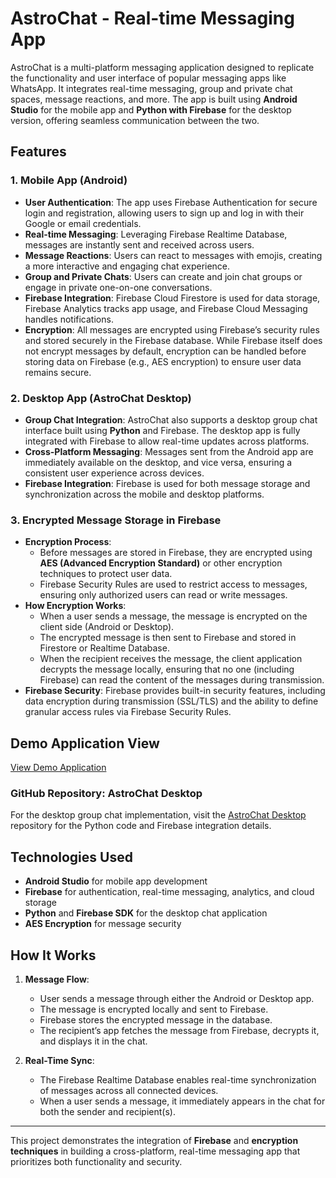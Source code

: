 # AstroChat - Real-time Messaging App

AstroChat is a multi-platform messaging application designed to replicate the functionality and user interface of popular messaging apps like WhatsApp. It integrates real-time messaging, group and private chat spaces, message reactions, and more. The app is built using **Android Studio** for the mobile app and **Python with Firebase** for the desktop version, offering seamless communication between the two.

## Features

### 1. **Mobile App (Android)**
   - **User Authentication**: The app uses Firebase Authentication for secure login and registration, allowing users to sign up and log in with their Google or email credentials.
   - **Real-time Messaging**: Leveraging Firebase Realtime Database, messages are instantly sent and received across users.
   - **Message Reactions**: Users can react to messages with emojis, creating a more interactive and engaging chat experience.
   - **Group and Private Chats**: Users can create and join chat groups or engage in private one-on-one conversations.
   - **Firebase Integration**: Firebase Cloud Firestore is used for data storage, Firebase Analytics tracks app usage, and Firebase Cloud Messaging handles notifications.
   - **Encryption**: All messages are encrypted using Firebase’s security rules and stored securely in the Firebase database. While Firebase itself does not encrypt messages by default, encryption can be handled before storing data on Firebase (e.g., AES encryption) to ensure user data remains secure.

### 2. **Desktop App (AstroChat Desktop)**
   - **Group Chat Integration**: AstroChat also supports a desktop group chat interface built using **Python** and Firebase. The desktop app is fully integrated with Firebase to allow real-time updates across platforms.
   - **Cross-Platform Messaging**: Messages sent from the Android app are immediately available on the desktop, and vice versa, ensuring a consistent user experience across devices.
   - **Firebase Integration**: Firebase is used for both message storage and synchronization across the mobile and desktop platforms.

### 3. **Encrypted Message Storage in Firebase**
   - **Encryption Process**: 
     - Before messages are stored in Firebase, they are encrypted using **AES (Advanced Encryption Standard)** or other encryption techniques to protect user data.
     - Firebase Security Rules are used to restrict access to messages, ensuring only authorized users can read or write messages.
   - **How Encryption Works**:
     - When a user sends a message, the message is encrypted on the client side (Android or Desktop).
     - The encrypted message is then sent to Firebase and stored in Firestore or Realtime Database.
     - When the recipient receives the message, the client application decrypts the message locally, ensuring that no one (including Firebase) can read the content of the messages during transmission.
   - **Firebase Security**: Firebase provides built-in security features, including data encryption during transmission (SSL/TLS) and the ability to define granular access rules via Firebase Security Rules.

## Demo Application View

[View Demo Application]([view_hyperlink](https://github.com/GunaShankar0213/AstroChat_Android/blob/main/Astrochat%20Android%20demo.mp4))

### GitHub Repository: AstroChat Desktop

For the desktop group chat implementation, visit the [AstroChat Desktop]([Astrochat_desktop](https://github.com/GunaShankar0213/AstroChat_Desktop)) repository for the Python code and Firebase integration details.

## Technologies Used
- **Android Studio** for mobile app development
- **Firebase** for authentication, real-time messaging, analytics, and cloud storage
- **Python** and **Firebase SDK** for the desktop chat application
- **AES Encryption** for message security

## How It Works
1. **Message Flow**: 
   - User sends a message through either the Android or Desktop app.
   - The message is encrypted locally and sent to Firebase.
   - Firebase stores the encrypted message in the database.
   - The recipient’s app fetches the message from Firebase, decrypts it, and displays it in the chat.

2. **Real-Time Sync**: 
   - The Firebase Realtime Database enables real-time synchronization of messages across all connected devices.
   - When a user sends a message, it immediately appears in the chat for both the sender and recipient(s).

---

This project demonstrates the integration of **Firebase** and **encryption techniques** in building a cross-platform, real-time messaging app that prioritizes both functionality and security.
